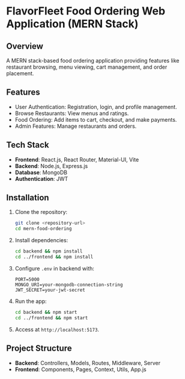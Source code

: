 # FlavorFleet Food Ordering Web Application (MERN Stack)

## Overview
A MERN stack-based food ordering application providing features like restaurant browsing, menu viewing, cart management, and order placement.

## Features
- User Authentication: Registration, login, and profile management.
- Browse Restaurants: View menus and ratings.
- Food Ordering: Add items to cart, checkout, and make payments.
- Admin Features: Manage restaurants and orders.

## Tech Stack
- **Frontend**: React.js, React Router, Material-UI, Vite
- **Backend**: Node.js, Express.js
- **Database**: MongoDB
- **Authentication**: JWT

## Installation
1. Clone the repository:
   ```bash
   git clone <repository-url>
   cd mern-food-ordering
   ```
2. Install dependencies:
   ```bash
   cd backend && npm install
   cd ../frontend && npm install
   ```
3. Configure `.env` in backend with:
   ```env
   PORT=5000
   MONGO_URI=your-mongodb-connection-string
   JWT_SECRET=your-jwt-secret
   ```
4. Run the app:
   ```bash
   cd backend && npm start
   cd ../frontend && npm start
   ```
5. Access at `http://localhost:5173`.

## Project Structure
- **Backend**: Controllers, Models, Routes, Middleware, Server
- **Frontend**: Components, Pages, Context, Utils, App.js
